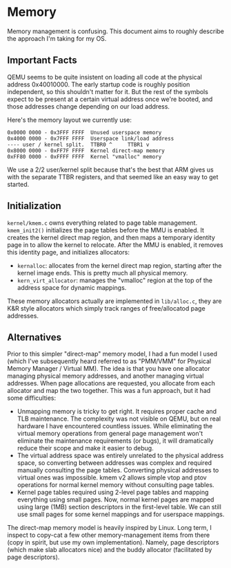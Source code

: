 Memory
======

Memory management is confusing. This document aims to roughly describe the
approach I'm taking for my OS.

Important Facts
---------------

QEMU seems to be quite insistent on loading all code at the physical address
0x40010000. The early startup code is roughly position independent, so this
shouldn't matter for it. But the rest of the symbols expect to be present at a
certain virtual address once we're booted, and those addresses change depending
on our load address.

Here's the memory layout we currently use:

    0x0000 0000 - 0x3FFF FFFF  Unused userspace memory
    0x4000 0000 - 0x7FFF FFFF  Userspace link/load address
    ---- user / kernel split.  TTBR0 ^     TTBR1 v
    0x8000 0000 - 0xFF7F FFFF  Kernel direct-map memory
    0xFF80 0000 - 0xFFFF FFFF  Kernel "vmalloc" memory

We use a 2/2 user/kernel split because that's the best that ARM gives us with
the separate TTBR registers, and that seemed like an easy way to get started.

Initialization
--------------

`kernel/kmem.c` owns everything related to page table management. `kmem_init2()`
initializes the page tables before the MMU is enabled. It creates the kernel
direct map region, and then maps a temporary identity page in to allow the
kernel to relocate. After the MMU is enabled, it removes this identity page, and
initializes allocators:

- `kernalloc`: allocates from the kernel direct map region, starting after the
  kernel image ends. This is pretty much all physical memory.
- `kern_virt_allocator`: manages the "vmalloc" region at the top of the address
  space for dynamic mappings.

These memory allocators actually are implemented in `lib/alloc.c`, they are K&R
style allocators which simply track ranges of free/allocatod page addresses.

Alternatives
------------

Prior to this simpler "direct-map" memory model, I had a fun model I used (which
I've subsequently heard referred to as "PMM/VMM" for Physical Memory Manager /
Virtual MM). The idea is that you have one allocator managing physical memory
addresses, and another managing virtual addresses. When page allocations are
requested, you allocate from each allocator and map the two together. This was a
fun approach, but it had some difficulties:

- Unmapping memory is tricky to get right. It requires proper cache and
  TLB maintenance. The complexity was not visible on QEMU, but on real
  hardware I have encountered countless issues. While eliminating the
  virtual memory operations from general page management won't eliminate
  the maintenance requirements (or bugs), it will dramatically reduce
  their scope and make it easier to debug.
- The virtual address space was entirely unrelated to the physical
  address space, so converting between addresses was complex and
  required manually consulting the page tables. Converting physical
  addresses to virtual ones was impossible. kmem v2 allows simple vtop
  and ptov operations for normal kernel memory without consulting page
  tables.
- Kernel page tables required using 2-level page tables and mapping
  everything using small pages. Now, normal kernel pages are mapped
  using large (1MB) section descriptors in the first-level table. We can
  still use small pages for some kernel mappings and for userspace
  mappings.

The direct-map memory model is heavily inspired by Linux. Long term, I inspect
to copy-cat a few other memory-management items from there (copy in spirit, but
use my own implementation). Namely, page descriptors (which make slab allocators
nice) and the buddy allocator (facilitated by page descriptors).

